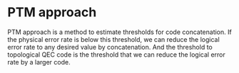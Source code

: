 # PTM approach

PTM approach is a method to estimate thresholds for code concatenation. If the physical error rate is below this threshold, we can reduce the logical error rate to any desired value by concatenation. And the threshold to topological QEC code is the threshold that we can reduce the logical error rate by a larger code.